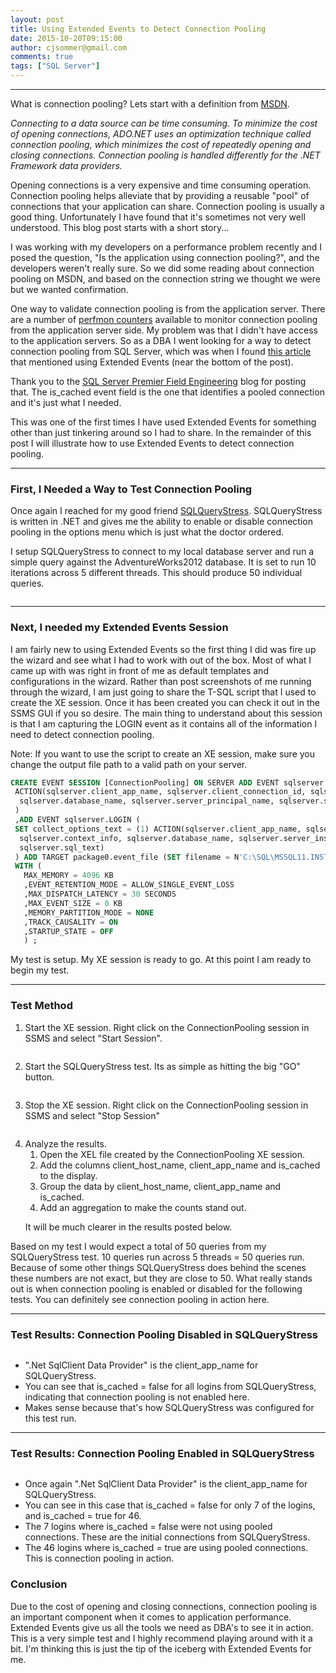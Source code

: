 ```yaml
---
layout: post
title: Using Extended Events to Detect Connection Pooling
date: 2015-10-20T09:15:00
author: cjsommer@gmail.com
comments: true
tags: ["SQL Server"]
---
```

<hr />
What is connection pooling? Lets start with a definition from <a href="https://msdn.microsoft.com/en-us/library/bb399543(v=vs.110).aspx" target="_blank">MSDN</a>.

<em>Connecting to a data source can be time consuming. To minimize the cost of opening connections, ADO.NET uses an optimization technique called connection pooling, which minimizes the cost of repeatedly opening and closing connections. Connection pooling is handled differently for the .NET Framework data providers.</em>

Opening connections is a very expensive and time consuming operation. Connection pooling helps alleviate that by providing a reusable "pool" of connections that your application can share. Connection pooling is usually a good thing. Unfortunately I have found that it's sometimes not very well understood. This blog post starts with a short story...

I was working with my developers on a performance problem recently and I posed the question, "Is the application using connection pooling?", and the developers weren't really sure. So we did some reading about connection pooling on MSDN, and based on the connection string we thought we were but we wanted confirmation.

One way to validate connection pooling is from the application server. There are a number of <a href="https://msdn.microsoft.com/en-us/library/ms254503(v=vs.110).aspx" target="_blank">perfmon counters</a> available to monitor connection pooling from the application server side. My problem was that I didn't have access to the application servers. So as a DBA I went looking for a way to detect connection pooling from SQL Server, which was when I found <a href="http://blogs.msdn.com/b/sql_pfe_blog/archive/2013/10/08/connection-pooling-for-the-sql-server-dba.aspx" target="_blank">this article</a> that mentioned using Extended Events (near the bottom of the post).

Thank you to the <a href="http://blogs.msdn.com/b/sql_pfe_blog/archive/2013/10/08/connection-pooling-for-the-sql-server-dba.aspx" target="_blank">SQL Server Premier Field Engineering</a> blog for posting that. The is_cached event field is the one that identifies a pooled connection and it's just what I needed. 

This was one of the first times I have used Extended Events for something other than just tinkering around so I had to share. In the remainder of this post I will illustrate how to use Extended Events to detect connection pooling.

<hr />

<h3>First, I Needed a Way to Test Connection Pooling</h3>
Once again I reached for my good friend <a href="http://www.datamanipulation.net/SQLQueryStress/" target="_blank">SQLQueryStress</a>. SQLQueryStress is written in .NET and gives me the ability to enable or disable connection pooling in the options menu which is just what the doctor ordered.

<img class="alignnone size-full wp-image-1056 " src="/img/2015/10/img_561ee82ccbb9a.png" alt="" />

I setup SQLQueryStress to connect to my local database server and run a simple query against the AdventureWorks2012 database. It is set to run 10 iterations across 5 different threads. This should produce 50 individual queries.
<p id="YJiXxyu"><img class="alignnone size-full wp-image-1057 " src="/img/2015/10/img_561ee8adc70ab.png" alt="" /></p>

<hr />

<h3>Next, I needed my Extended Events Session</h3>
I am fairly new to using Extended Events so the first thing I did was fire up the wizard and see what I had to work with out of the box. Most of what I came up with was right in front of me as default templates and configurations in the wizard. Rather than post screenshots of me running through the wizard, I am just going to share the T-SQL script that I used to create the XE session. Once it has been created you can check it out in the SSMS GUI if you so desire. The main thing to understand about this session is that I am capturing the LOGIN event as it contains all of the information I need to detect connection pooling.

Note: If you want to use the script to create an XE session, make sure you change the output file path to a valid path on your server.

```sql
CREATE EVENT SESSION [ConnectionPooling] ON SERVER ADD EVENT sqlserver.connectivity_ring_buffer_recorded (
 ACTION(sqlserver.client_app_name, sqlserver.client_connection_id, sqlserver.client_hostname, sqlserver.context_info, 
  sqlserver.database_name, sqlserver.server_principal_name, sqlserver.session_id, sqlserver.sql_text)
 )
 ,ADD EVENT sqlserver.LOGIN (
 SET collect_options_text = (1) ACTION(sqlserver.client_app_name, sqlserver.client_connection_id, sqlserver.client_hostname, 
  sqlserver.context_info, sqlserver.database_name, sqlserver.server_instance_name, sqlserver.server_principal_name, 
  sqlserver.sql_text)
 ) ADD TARGET package0.event_file (SET filename = N'C:\SQL\MSSQL11.INST1\MSSQL\Log\ConnectionPooling.xel')
 WITH (
   MAX_MEMORY = 4096 KB
   ,EVENT_RETENTION_MODE = ALLOW_SINGLE_EVENT_LOSS
   ,MAX_DISPATCH_LATENCY = 30 SECONDS
   ,MAX_EVENT_SIZE = 0 KB
   ,MEMORY_PARTITION_MODE = NONE
   ,TRACK_CAUSALITY = ON
   ,STARTUP_STATE = OFF
   ) ;
```

My test is setup. My XE session is ready to go. At this point I am ready to begin my test. 

<hr />

<h3>Test Method</h3>
<ol>
<li>
Start the XE session. Right click on the ConnectionPooling session in SSMS and select "Start Session".
<p><img alt='' class='alignnone size-full wp-image-1065 ' src='/img/2015/10/img_561eed80a4df6.png' /></p>
</li>
<li>
Start the SQLQueryStress test. Its as simple as hitting the big "GO" button.
<p><img class="alignnone size-full wp-image-1057 " src="/img/2015/10/img_561ee8adc70ab.png" alt="" /></p>
</li>
<li>
Stop the XE session. Right click on the ConnectionPooling session in SSMS and select "Stop Session"
<p><img alt='' class='alignnone size-full wp-image-1067 ' src='/img/2015/10/img_561eee22ad378.png' /></p>
</li>
<li>Analyze the results. 
<ol>
<li>Open the XEL file created by the ConnectionPooling XE session.</li>
<li>Add the columns client_host_name, client_app_name and is_cached to the display.</li>
<li>Group the data by client_host_name, client_app_name and is_cached.</li>
<li>Add an aggregation to make the counts stand out.</li>
</ol>
<p>It will be much clearer in the results posted below.
</li>
</ol>

<p>Based on my test I would expect a total of 50 queries from my SQLQueryStress test. 10 queries run across 5 threads = 50 queries run. Because of some other things SQLQueryStress does behind the scenes these numbers are not exact, but they are close to 50. What really stands out is when connection pooling is enabled or disabled for the following tests. You can definitely see connection pooling in action here.

<hr>
<h3>Test Results: Connection Pooling Disabled in SQLQueryStress</h3>
<img alt='' class='alignnone size-full wp-image-1088 ' src='/img/2015/10/img_561f0653f00cb.png' />

<ul>
<li>".Net SqlClient Data Provider" is the client_app_name for SQLQueryStress. </li>
<li>You can see that is_cached = false for all logins from SQLQueryStress, indicating that connection pooling is not enabled here. </li>
<li>Makes sense because that's how SQLQueryStress was configured for this test run.</li>
</ul>

<hr>
<h3>Test Results: Connection Pooling Enabled in SQLQueryStress</h3>
<img alt='' class='alignnone size-full wp-image-1089 ' src='/img/2015/10/img_561f06d038cc6.png' />

<ul>
<li>Once again ".Net SqlClient Data Provider" is the client_app_name for SQLQueryStress. </li>
<li>You can see in this case that is_cached = false for only 7 of the logins, and is_cached = true for 46.</li>
<li>The 7 logins where is_cached = false were not using pooled connections. These are the initial connections from SQLQueryStress.</li>
<li>The 46 logins where is_cached = true are using pooled connections. This is connection pooling in action.</li>
</ul>

<h3>Conclusion</h3>
Due to the cost of opening and closing connections, connection pooling is an important component when it comes to application performance. Extended Events give us all the tools we need as DBA's to see it in action. This is a very simple test and I highly recommend playing around with it a bit. I'm thinking this is just the tip of the iceberg with Extended Events for me.
